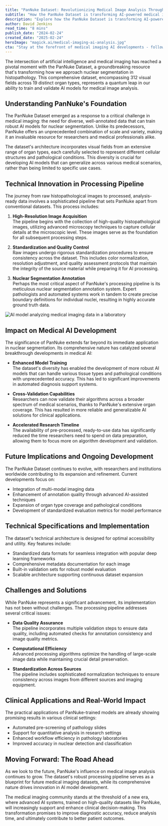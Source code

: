 ```yaml
---
title: "PanNuke Dataset: Revolutionizing Medical Image Analysis Through Advanced AI Processing"
subtitle: "How the PanNuke Dataset is transforming AI-powered medical imaging analysis"
description: "Explore how the PanNuke Dataset is transforming AI-powered medical imaging analysis, providing a comprehensive resource that enhances nuclear segmentation in histopathology with its extensive data on diverse organ types and sophisticated processing pipeline."
author: David Jenkins
read_time: "8 mins"
publish_date: "2024-02-24"
created_date: "2025-02-24"
heroImage: "magick.ai/medical-imaging-ai-analysis.jpg"
cta: "Stay at the forefront of medical imaging AI developments - follow us on LinkedIn at MagickAI for the latest updates on datasets like PanNuke and their impact on healthcare innovation."
---
```


The intersection of artificial intelligence and medical imaging has reached a pivotal moment with the PanNuke Dataset, a groundbreaking resource that's transforming how we approach nuclear segmentation in histopathology. This comprehensive dataset, encompassing 312 visual fields across 19 distinct organ types, represents a quantum leap in our ability to train and validate AI models for medical image analysis.

## Understanding PanNuke's Foundation

The PanNuke Dataset emerged as a response to a critical challenge in medical imaging: the need for diverse, well-annotated data that can train robust AI models for nuclear segmentation. Unlike its predecessors, PanNuke offers an unprecedented combination of scale and variety, making it an invaluable resource for researchers and medical professionals alike.

The dataset's architecture incorporates visual fields from an extensive range of organ types, each carefully selected to represent different cellular structures and pathological conditions. This diversity is crucial for developing AI models that can generalize across various medical scenarios, rather than being limited to specific use cases.

## Technical Innovation in Processing Pipeline

The journey from raw histopathological images to processed, analysis-ready data involves a sophisticated pipeline that sets PanNuke apart from conventional datasets. This process includes:

1. **High-Resolution Image Acquisition**  
   The pipeline begins with the collection of high-quality histopathological images, utilizing advanced microscopy techniques to capture cellular details at the microscopic level. These images serve as the foundation for all subsequent processing steps.

2. **Standardization and Quality Control**  
   Raw images undergo rigorous standardization procedures to ensure consistency across the dataset. This includes color normalization, resolution adjustment, and quality assessment protocols that maintain the integrity of the source material while preparing it for AI processing.

3. **Nuclear Segmentation Annotation**  
   Perhaps the most critical aspect of PanNuke's processing pipeline is its meticulous nuclear segmentation annotation system. Expert pathologists and automated systems work in tandem to create precise boundary definitions for individual nuclei, resulting in highly accurate ground truth data.

![AI model analyzing medical imaging data in a laboratory](https://i.magick.ai/dummy-lab-image.webp)

## Impact on Medical AI Development

The significance of PanNuke extends far beyond its immediate application in nuclear segmentation. Its comprehensive nature has catalyzed several breakthrough developments in medical AI:

- **Enhanced Model Training**  
  The dataset's diversity has enabled the development of more robust AI models that can handle various tissue types and pathological conditions with unprecedented accuracy. This has led to significant improvements in automated diagnosis support systems.

- **Cross-Validation Capabilities**  
  Researchers can now validate their algorithms across a broader spectrum of medical scenarios, thanks to PanNuke's extensive organ coverage. This has resulted in more reliable and generalizable AI solutions for clinical applications.

- **Accelerated Research Timeline**  
  The availability of pre-processed, ready-to-use data has significantly reduced the time researchers need to spend on data preparation, allowing them to focus more on algorithm development and validation.

## Future Implications and Ongoing Development

The PanNuke Dataset continues to evolve, with researchers and institutions worldwide contributing to its expansion and refinement. Current developments focus on:

- Integration of multi-modal imaging data
- Enhancement of annotation quality through advanced AI-assisted techniques
- Expansion of organ type coverage and pathological conditions
- Development of standardized evaluation metrics for model performance

## Technical Specifications and Implementation

The dataset's technical architecture is designed for optimal accessibility and utility. Key features include:

- Standardized data formats for seamless integration with popular deep learning frameworks
- Comprehensive metadata documentation for each image
- Built-in validation sets for robust model evaluation
- Scalable architecture supporting continuous dataset expansion

## Challenges and Solutions

While PanNuke represents a significant advancement, its implementation has not been without challenges. The processing pipeline addresses several critical issues:

- **Data Quality Assurance**  
  The pipeline incorporates multiple validation steps to ensure data quality, including automated checks for annotation consistency and image quality metrics.

- **Computational Efficiency**  
  Advanced processing algorithms optimize the handling of large-scale image data while maintaining crucial detail preservation.

- **Standardization Across Sources**  
  The pipeline includes sophisticated normalization techniques to ensure consistency across images from different sources and imaging equipment.

## Clinical Applications and Real-World Impact

The practical applications of PanNuke-trained models are already showing promising results in various clinical settings:

- Automated pre-screening of pathology slides
- Support for quantitative analysis in research settings
- Enhanced workflow efficiency in pathology laboratories
- Improved accuracy in nuclear detection and classification

## Moving Forward: The Road Ahead

As we look to the future, PanNuke's influence on medical image analysis continues to grow. The dataset's robust processing pipeline serves as a blueprint for future medical imaging datasets, while its comprehensive nature drives innovation in AI model development.

The medical imaging community stands at the threshold of a new era, where advanced AI systems, trained on high-quality datasets like PanNuke, will increasingly support and enhance clinical decision-making. This transformation promises to improve diagnostic accuracy, reduce analysis time, and ultimately contribute to better patient outcomes.